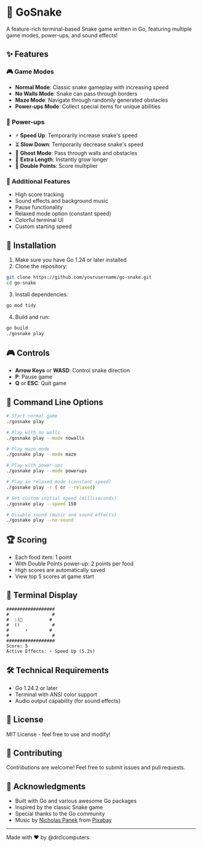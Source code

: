 # 🐍 GoSnake

A feature-rich terminal-based Snake game written in Go, featuring multiple game modes, power-ups, and sound effects!

## ✨ Features

### 🎮 Game Modes
- **Normal Mode**: Classic snake gameplay with increasing speed
- **No Walls Mode**: Snake can pass through borders
- **Maze Mode**: Navigate through randomly generated obstacles
- **Power-ups Mode**: Collect special items for unique abilities

### 🎲 Power-ups
- ⚡ **Speed Up**: Temporarily increase snake's speed
- ⏳ **Slow Down**: Temporarily decrease snake's speed
- 👻 **Ghost Mode**: Pass through walls and obstacles
- 🔄 **Extra Length**: Instantly grow longer
- 💎 **Double Points**: Score multiplier

### 🎯 Additional Features
- High score tracking
- Sound effects and background music
- Pause functionality
- Relaxed mode option (constant speed)
- Colorful terminal UI
- Custom starting speed

## 🚀 Installation

1. Make sure you have Go 1.24 or later installed
2. Clone the repository:
```bash
git clone https://github.com/yourusername/go-snake.git
cd go-snake
```

3. Install dependencies:
```bash
go mod tidy
```

4. Build and run:
```bash
go build
./gosnake play
```

## 🎮 Controls

- **Arrow Keys** or **WASD**: Control snake direction
- **P**: Pause game
- **Q** or **ESC**: Quit game

## 🎯 Command Line Options

```bash
# Start normal game
./gosnake play

# Play with no walls
./gosnake play --mode nowalls

# Play maze mode
./gosnake play --mode maze

# Play with power-ups
./gosnake play --mode powerups

# Play in relaxed mode (constant speed)
./gosnake play -r ( or --relaxed)

# Set custom initial speed (milliseconds)
./gosnake play --speed 150

# Disable sound (music and sound effects)
./gosnake play --no-sound
```

## 🏆 Scoring

- Each food item: 1 point
- With Double Points power-up: 2 points per food
- High scores are automatically saved
- View top 5 scores at game start

## 🎨 Terminal Display

```
##################
#                #
#  :)🍎          #
#  ()            #
#      ⚡        #
#                #
##################
Score: 5
Active Effects: ⚡ Speed Up (5.2s)
```

## 🛠 Technical Requirements

- Go 1.24.2 or later
- Terminal with ANSI color support
- Audio output capability (for sound effects)

## 📝 License

MIT License - feel free to use and modify!

## 🤝 Contributing

Contributions are welcome! Feel free to submit issues and pull requests.

## 🙏 Acknowledgments

- Built with Go and various awesome Go packages
- Inspired by the classic Snake game
- Special thanks to the Go community
- Music by [Nicholas Panek](https://pixabay.com/users/nickpanek620-38266323/?utm_source=link-attribution&utm_medium=referral&utm_campaign=music&utm_content=318059) from [Pixabay](https://pixabay.com/music//?utm_source=link-attribution&utm_medium=referral&utm_campaign=music&utm_content=318059)

---

Made with ❤️ by @drclcomputers

